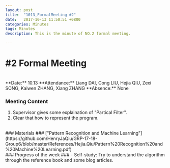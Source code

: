 ```yaml
---
layout: post
title:  "1013_FormalMeeting #2"
date:   2017-10-13 11:50:51 +0800
categories: Minutes
tags: Minutes
description: This is the minute of NO.2 formal meeting.

---
```


# #2 Formal Meeting #

<br>
**Date:** 10.13      
**Attendance:** Liang DAI, Cong LIU, Hejia QIU, Zexi SONG, Kaiwen ZHANG, Xiang ZHANG  
**Absence:** None

<br>

### Meeting Content ###

1. Supervisor gives some explaination of "Partical Filter".
2. Clear that how to represent the program.

<br>
### Materials ###
["Pattern Recognition and Machine Learning"](https://github.com/HenryJaQiu/GRP-17-18-Group6/blob/master/References/Hejia.Qiu/Pattern%20Recognition%20and%20Machine%20Learning.pdf)

<br>
### Progress of the week ###
- Self-study: Try to understand the algorithm through the reference book and some blog articles.
